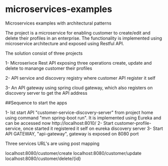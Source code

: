 # microservices-examples
Microservices examples with architectural patterns

The project is a microservice for enabling customer to create/edit and delete their profiles in an enterprise. The functionality is implemented using 
microservice architecture and exposed using Restful API. 

The solution consist of three projects

1- Microserivce Rest API exposing three operations create, update and delete to manange customer their profiles

2- API service and discovery registry where customer API register it self

3- An API gateway using spring cloud gateway, which also registers on discovery server to get the API address

##Sequence to start the apps

1- Ist start API "customer-service-discovery-server" from project home using command "mvn spring-boot run". It is implemented using Eureka and can be accessed now http://localhost:8010/
2- Start customer-profile-service, once started it registered it self on eureka discovery server
3- Start API GATEWAY, "api-gateway", gateway is exposed on 8080 port

Three services URL's are using post mapping

localhost:8080/customer/create
localhost:8080/customer/update
localhost:8080/customer/delete/{id}
